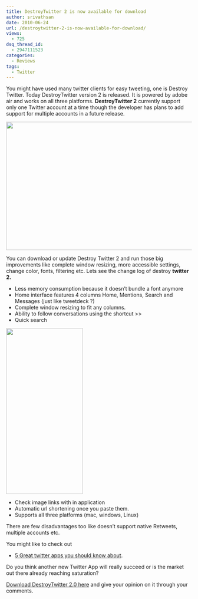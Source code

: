 ```yaml
---
title: DestroyTwitter 2 is now available for download
author: srivathsan
date: 2010-06-24
url: /destroytwitter-2-is-now-available-for-download/
views:
  - 725
dsq_thread_id:
  - 2947111523
categories:
  - Reviews
tags:
  - Twitter
---
```

You might have used many twitter clients for easy tweeting, one is Destroy Twitter. Today DestroyTwitter version 2 is released. It is powered by adobe air and works on all three platforms. **DestroyTwitter 2** currently support only one Twitter account at a time though the developer has plans to add support for multiple accounts in a future release.

[<img class="aligncenter size-full wp-image-27210" title="fullscreen" src="http://cdn.devilsworkshop.org/files/2010/06/fullscreen.jpg" alt="" width="550" height="348" />][1]

You can download or update Destroy Twitter 2 and run those big improvements like complete window resizing, more accessible settings, change color, fonts, filtering etc. Lets see the change log of destroy **twitter 2.**

  * Less memory consumption because it doesn&#8217;t bundle a font anymore
  * Home interface features 4 columns Home, Mentions, Search and Messages (just like tweetdeck ?)
  * Complete window resizing to fit any columns.
  * Ability to follow conversations using the shortcut >>
  * Quick search

[<img class="aligncenter size-full wp-image-27209" title="destroy twitter" src="http://cdn.devilsworkshop.org/files/2010/06/destroy-twitter.png" alt="" width="208" height="450" />][2]

  * Check image links with in application
  * Automatic url shortening once you paste them.
  * Supports all three platforms (mac, windows, Linux)

There are few disadvantages too like doesn&#8217;t support native Retweets, multiple accounts etc.

You might like to check out

  * [5 Great twitter apps you should know about][3].

Do you think another new Twitter App will really succeed or is the market out there already reaching saturation?

<a href="http://destroytoday.com/destroytwitter/releases/stable/DestroyTwitter2.zip" onclick="_gaq.push(['_trackEvent', 'outbound-article', 'http://destroytoday.com/destroytwitter/releases/stable/DestroyTwitter2.zip', 'Download DestroyTwitter 2.0 here']);" >Download DestroyTwitter 2.0 here</a> and give your opinion on it through your comments.

 [1]: http://cdn.devilsworkshop.org/files/2010/06/fullscreen.jpg
 [2]: http://cdn.devilsworkshop.org/files/2010/06/destroy-twitter.png
 [3]: http://devilsworkshop.org/5-great-twitter-apps-that-you-should-know-about/ "5 Great twitter apps you should know about"
